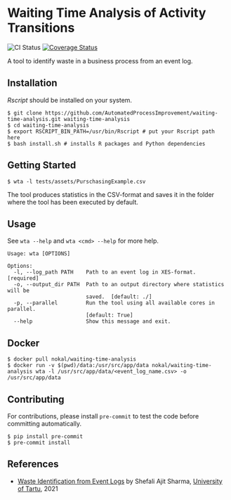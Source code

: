 # Waiting Time Analysis of Activity Transitions

![CI Status](https://github.com/AutomatedProcessImprovement/waiting-time-analysis/actions/workflows/main.yml/badge.svg) [![Coverage Status](https://coveralls.io/repos/github/AutomatedProcessImprovement/waiting-time-analysis/badge.svg?branch=main)](https://coveralls.io/github/AutomatedProcessImprovement/pm4py-wrapper?branch=main)

A tool to identify waste in a business process from an event log.

## Installation

_Rscript_ should be installed on your system.

```shell
$ git clone https://github.com/AutomatedProcessImprovement/waiting-time-analysis.git waiting-time-analysis
$ cd waiting-time-analysis
$ export RSCRIPT_BIN_PATH=/usr/bin/Rscript # put your Rscript path here
$ bash install.sh # installs R packages and Python dependencies
```

## Getting Started

```shell
$ wta -l tests/assets/PurschasingExample.csv
```

The tool produces statistics in the CSV-format and saves it in the folder where the tool has been executed by default. 

## Usage

See `wta --help` and `wta <cmd> --help` for more help.

```
Usage: wta [OPTIONS]

Options:
  -l, --log_path PATH    Path to an event log in XES-format.  [required]
  -o, --output_dir PATH  Path to an output directory where statistics will be
                         saved.  [default: ./]
  -p, --parallel         Run the tool using all available cores in parallel.
                         [default: True]
  --help                 Show this message and exit.
```

## Docker

    
```shell
$ docker pull nokal/waiting-time-analysis
$ docker run -v $(pwd)/data:/usr/src/app/data nokal/waiting-time-analysis wta -l /usr/src/app/data/<event_log_name.csv> -o /usr/src/app/data
```

## Contributing

For contributions, please install `pre-commit` to test the code before committing automatically.

```shell
$ pip install pre-commit
$ pre-commit install
```

## References

- [Waste Identification from Event Logs](https://comserv.cs.ut.ee/ati_thesis/datasheet.php?id=72411&year=2021) by Shefali Ajit Sharma, [University of Tartu](https://www.ut.ee/en), 2021
